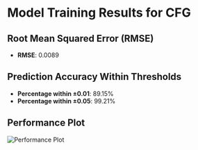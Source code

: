 # Model Training Results for CFG

## Root Mean Squared Error (RMSE)
- **RMSE**: 0.0089

## Prediction Accuracy Within Thresholds
- **Percentage within ±0.01**: 89.15%
- **Percentage within ±0.05**: 99.21%

## Performance Plot
![Performance Plot](../imgs/CFG.png)
